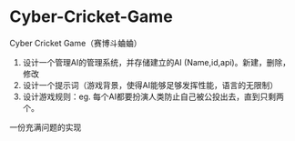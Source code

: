 # Cyber-Cricket-Game
Cyber Cricket Game（赛博斗蛐蛐）

1. 设计一个管理AI的管理系统，并存储建立的AI (Name,id,api)。新建，删除，修改
2. 设计一个提示词（游戏背景，使得AI能够足够发挥性能，语言的无限制）
3. 设计游戏规则：eg. 每个AI都要扮演人类防止自己被公投出去，直到只剩两个。

一份充满问题的实现
